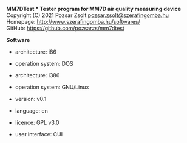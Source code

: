 **MM7DTest * Tester program for MM7D air quality measuring device**  
Copyright (C) 2021 Pozsar Zsolt <pozsar.zsolt@szerafingomba.hu>  
Homepage: <http://www.szerafingomba.hu/softwares/>  
GitHub: <https://github.com/pozsarzs/mm7dtest>

**Software**

 - architecture:       i86
 - operation system:   DOS

 - architecture:       i386
 - operation system:   GNU/Linux

 - version:            v0.1
 - language:           en
 - licence:            GPL v3.0
 - user interface:     CUI
